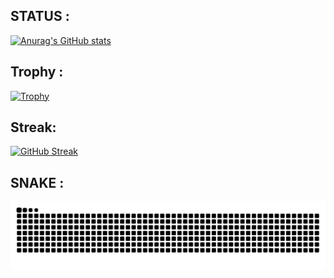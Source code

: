 ## STATUS :

[![Anurag's GitHub stats](https://github-readme-stats.vercel.app/api?username=L4pisLazuli&show_icons=true&theme=radical
)](https://github.com/anuraghazra/github-readme-stats)

## Trophy :

[![Trophy](https://github-profile-trophy.vercel.app/?username=L4pisLazuli)](https://github.com/ryo-ma/github-profile-trophy)

## Streak:

[![GitHub Streak](http://github-readme-streak-stats.herokuapp.com?user=L4pisLazuli&theme=dark&date_format=%5BY%20%5DM%20j)](https://git.io/streak-stats)

## SNAKE :
[![Snake](https://raw.githubusercontent.com/L4pisLazuli/L4pisLazuli/output/snake.svg)](https://github.com/maurodesouza/profile-readme-generator)